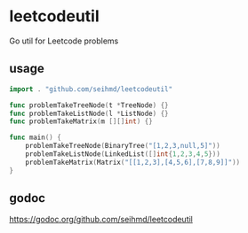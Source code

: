 # leetcodeutil
Go util for Leetcode problems

## usage

``` go
import . "github.com/seihmd/leetcodeutil"

func problemTakeTreeNode(t *TreeNode) {}
func problemTakeListNode(l *ListNode) {}
func problemTakeMatrix(m [][]int) {}

func main() {
    problemTakeTreeNode(BinaryTree("[1,2,3,null,5]"))
    problemTakeListNode(LinkedList([]int{1,2,3,4,5}))
    problemTakeMatrix(Matrix("[[1,2,3],[4,5,6],[7,8,9]]"))
}
```

## godoc

https://godoc.org/github.com/seihmd/leetcodeutil
